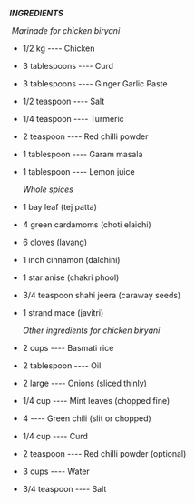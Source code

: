 ***INGREDIENTS***

​	 *Marinade for chicken biryani*

- 1/2 kg  ---- Chicken

- 3 tablespoons ---- Curd

- 3 tablespoons ---- Ginger Garlic Paste

- 1/2 teaspoon ---- Salt

- 1/4 teaspoon ---- Turmeric

- 2 teaspoon ---- Red chilli powder

- 1 tablespoon ---- Garam masala

- 1 tablespoon ---- Lemon juice

  

  *Whole spices*

- 1 bay leaf (tej patta)

- 4 green cardamoms (choti elaichi)

- 6 cloves (lavang)

- 1 inch cinnamon (dalchini)

- 1 star anise (chakri phool)

- 3/4 teaspoon shahi jeera (caraway seeds)

- 1 strand mace (javitri)

    

  *Other ingredients for chicken biryani*

- 2 cups ---- Basmati rice

- 2 tablespoon ---- Oil

- 2 large ---- Onions (sliced thinly)

- 1/4 cup ---- Mint leaves (chopped fine)

- 4 ---- Green chili (slit or chopped)

- 1/4 cup ---- Curd

- 2 teaspoon ---- Red chilli powder (optional)

- 3 cups ---- Water

- 3/4 teaspoon ---- Salt






